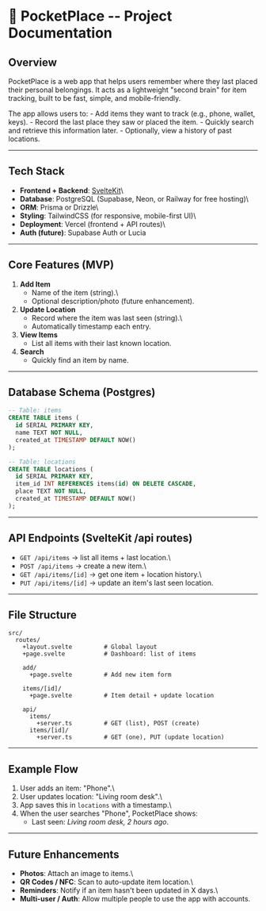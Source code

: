 # 📘 PocketPlace -- Project Documentation

## Overview

PocketPlace is a web app that helps users remember where they last
placed their personal belongings. It acts as a lightweight "second
brain" for item tracking, built to be fast, simple, and mobile-friendly.

The app allows users to: - Add items they want to track (e.g., phone,
wallet, keys). - Record the last place they saw or placed the item. -
Quickly search and retrieve this information later. - Optionally, view a
history of past locations.

---

## Tech Stack

- **Frontend + Backend**: [SvelteKit](https://kit.svelte.dev/)\
- **Database**: PostgreSQL (Supabase, Neon, or Railway for free
  hosting)\
- **ORM**: Prisma or Drizzle\
- **Styling**: TailwindCSS (for responsive, mobile-first UI)\
- **Deployment**: Vercel (frontend + API routes)\
- **Auth (future)**: Supabase Auth or Lucia

---

## Core Features (MVP)

1.  **Add Item**
    - Name of the item (string).\
    - Optional description/photo (future enhancement).
2.  **Update Location**
    - Record where the item was last seen (string).\
    - Automatically timestamp each entry.
3.  **View Items**
    - List all items with their last known location.
4.  **Search**
    - Quickly find an item by name.

---

## Database Schema (Postgres)

```sql
-- Table: items
CREATE TABLE items (
  id SERIAL PRIMARY KEY,
  name TEXT NOT NULL,
  created_at TIMESTAMP DEFAULT NOW()
);

-- Table: locations
CREATE TABLE locations (
  id SERIAL PRIMARY KEY,
  item_id INT REFERENCES items(id) ON DELETE CASCADE,
  place TEXT NOT NULL,
  created_at TIMESTAMP DEFAULT NOW()
);
```

---

## API Endpoints (SvelteKit /api routes)

- `GET /api/items` → list all items + last location.\
- `POST /api/items` → create a new item.\
- `GET /api/items/[id]` → get one item + location history.\
- `PUT /api/items/[id]` → update an item's last seen location.

---

## File Structure

    src/
      routes/
        +layout.svelte         # Global layout
        +page.svelte           # Dashboard: list of items

        add/
          +page.svelte         # Add new item form

        items/[id]/
          +page.svelte         # Item detail + update location

        api/
          items/
            +server.ts         # GET (list), POST (create)
          items/[id]/
            +server.ts         # GET (one), PUT (update location)

---

## Example Flow

1.  User adds an item: "Phone".\
2.  User updates location: "Living room desk".\
3.  App saves this in `locations` with a timestamp.\
4.  When the user searches "Phone", PocketPlace shows:
    - Last seen: _Living room desk, 2 hours ago_.

---

## Future Enhancements

- **Photos**: Attach an image to items.\
- **QR Codes / NFC**: Scan to auto-update item location.\
- **Reminders**: Notify if an item hasn't been updated in X days.\
- **Multi-user / Auth**: Allow multiple people to use the app with
  accounts.
